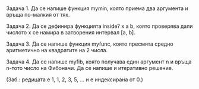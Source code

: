 #
Задача 1. Да се напише функция mymin, която приема два аргумента и връща по-малкия от тях.

Задача 2. Да се дефинира функцията inside? x a b, която проверява дали числото x се намира в затворения интервал [a, b].

Задача 3. Да се напише функция myfunc, която пресмята средно аритметично на квадратите на 2 числа.

Задача 4. Да се напише myfib, която получава един аргумент n и връща n-тото число на Фибоначи. 
Да се напише и итеративно решение.

(Заб.: редицата е 1, 1, 2, 3, 5, ... и е индексирана от 0.)
